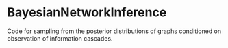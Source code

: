 # BayesianNetworkInference
Code for sampling from the posterior distributions of graphs conditioned on observation of information cascades.

